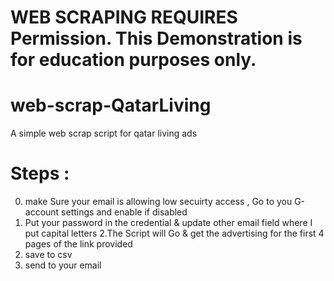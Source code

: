 # WEB SCRAPING REQUIRES Permission. This Demonstration is for education purposes only.

# web-scrap-QatarLiving
A simple web scrap script for qatar living ads

# Steps : 
0. make Sure your email is allowing low secuirty access , Go to you G-account settings and enable if disabled 
1. Put your password in the credential & update other email field where I put capital letters
2.The Script will Go & get the advertising for the first 4 pages of the link provided 
3. save to csv
4. send to your email
